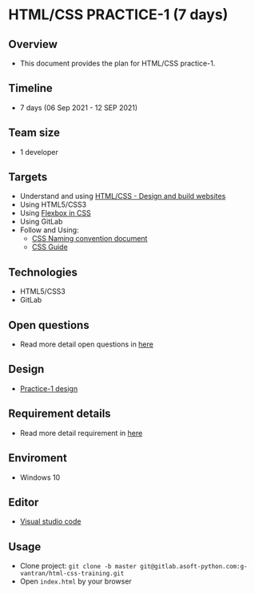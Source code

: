 # HTML/CSS PRACTICE-1 (7 days)

## Overview

- This document provides the plan for HTML/CSS practice-1.

## Timeline

- 7 days (06 Sep 2021 - 12 SEP 2021)

## Team size

- 1 developer

## Targets

- Understand and using [HTML/CSS - Design and build websites](https://drive.google.com/file/d/0B8qLV3MMnCELODc3Y2tWRnZlTlU/view)
- Using HTML5/CSS3
- Using [Flexbox in CSS](http://cssreference.io/flexbox)
- Using GitLab
- Follow and Using:
  - [CSS Naming convention document](https://drive.google.com/file/d/0B7etZYEsK6j5SnUxYnoxaGREMUE/view)
  - [CSS Guide](https://cssguidelin.es/)

## Technologies

- HTML5/CSS3
- GitLab

## Open questions

- Read more detail open questions in [here](https://gitlab.asoft-python.com/bgh/html-css/html-css/-/wikis/home)

## Design

- [Practice-1 design](https://www.figma.com/file/HI9mvLf7dYAUfkNF2zbuTusY/design-2?node-id=0%3A1)

## Requirement details

- Read more detail requirement in [here](https://docs.google.com/document/d/1yD7_wDcj819w1bP4haKlidKcdlcCOloTi5T4ZUUwT1M/edit?usp=sharing)

## Enviroment

- Windows 10

## Editor

- [Visual studio code](https://code.visualstudio.com)

## Usage

- Clone project: `git clone -b master git@gitlab.asoft-python.com:g-vantran/html-css-training.git`
- Open `index.html` by your browser
